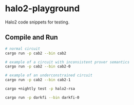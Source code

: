 # halo2-playground
Halo2 code snippets for testing.

## Compile and Run

```bash
# normal circuit
cargo run -p cab2 --bin cab2

# example of a circuit with inconsistent prover semantics
cargo run -p cab2 --bin cab2-0

# example of an underconstrained circuit
cargo run -p cab2 --bin cab2-1

cargo +nightly test -p halo2-rsa

cargo run -p darkfi --bin darkfi-0
```

